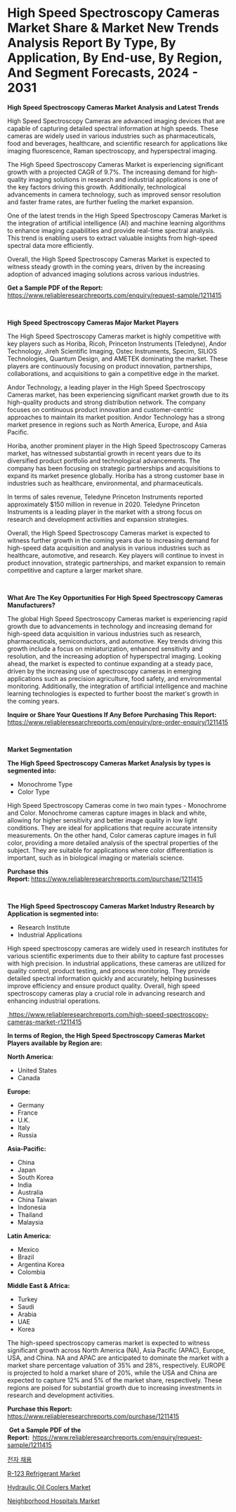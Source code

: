<p><h1>High Speed Spectroscopy Cameras Market Share & Market New Trends Analysis Report By Type, By Application, By End-use, By Region, And Segment Forecasts, 2024 - 2031</h1></p><p><strong>High Speed Spectroscopy Cameras Market Analysis and Latest Trends</strong></p>
<p><p>High Speed Spectroscopy Cameras are advanced imaging devices that are capable of capturing detailed spectral information at high speeds. These cameras are widely used in various industries such as pharmaceuticals, food and beverages, healthcare, and scientific research for applications like imaging fluorescence, Raman spectroscopy, and hyperspectral imaging.</p><p>The High Speed Spectroscopy Cameras Market is experiencing significant growth with a projected CAGR of 9.7%. The increasing demand for high-quality imaging solutions in research and industrial applications is one of the key factors driving this growth. Additionally, technological advancements in camera technology, such as improved sensor resolution and faster frame rates, are further fueling the market expansion.</p><p>One of the latest trends in the High Speed Spectroscopy Cameras Market is the integration of artificial intelligence (AI) and machine learning algorithms to enhance imaging capabilities and provide real-time spectral analysis. This trend is enabling users to extract valuable insights from high-speed spectral data more efficiently.</p><p>Overall, the High Speed Spectroscopy Cameras Market is expected to witness steady growth in the coming years, driven by the increasing adoption of advanced imaging solutions across various industries.</p></p>
<p><strong>Get a Sample PDF of the Report:&nbsp;</strong> <a href="https://www.reliableresearchreports.com/enquiry/request-sample/1211415">https://www.reliableresearchreports.com/enquiry/request-sample/1211415</a></p>
<p>&nbsp;</p>
<p><strong>High Speed Spectroscopy Cameras Major Market Players</strong></p>
<p><p>The High Speed Spectroscopy Cameras market is highly competitive with key players such as Horiba, Ricoh, Princeton Instruments (Teledyne), Andor Technology, Jireh Scientific Imaging, Ostec Instruments, Specim, SILIOS Technologies, Quantum Design, and AMETEK dominating the market. These players are continuously focusing on product innovation, partnerships, collaborations, and acquisitions to gain a competitive edge in the market.</p><p>Andor Technology, a leading player in the High Speed Spectroscopy Cameras market, has been experiencing significant market growth due to its high-quality products and strong distribution network. The company focuses on continuous product innovation and customer-centric approaches to maintain its market position. Andor Technology has a strong market presence in regions such as North America, Europe, and Asia Pacific.</p><p>Horiba, another prominent player in the High Speed Spectroscopy Cameras market, has witnessed substantial growth in recent years due to its diversified product portfolio and technological advancements. The company has been focusing on strategic partnerships and acquisitions to expand its market presence globally. Horiba has a strong customer base in industries such as healthcare, environmental, and pharmaceuticals.</p><p>In terms of sales revenue, Teledyne Princeton Instruments reported approximately $150 million in revenue in 2020. Teledyne Princeton Instruments is a leading player in the market with a strong focus on research and development activities and expansion strategies.</p><p>Overall, the High Speed Spectroscopy Cameras market is expected to witness further growth in the coming years due to increasing demand for high-speed data acquisition and analysis in various industries such as healthcare, automotive, and research. Key players will continue to invest in product innovation, strategic partnerships, and market expansion to remain competitive and capture a larger market share.</p></p>
<p>&nbsp;</p>
<p><strong>What Are The Key Opportunities For High Speed Spectroscopy Cameras Manufacturers?</strong></p>
<p><p>The global High Speed Spectroscopy Cameras market is experiencing rapid growth due to advancements in technology and increasing demand for high-speed data acquisition in various industries such as research, pharmaceuticals, semiconductors, and automotive. Key trends driving this growth include a focus on miniaturization, enhanced sensitivity and resolution, and the increasing adoption of hyperspectral imaging. Looking ahead, the market is expected to continue expanding at a steady pace, driven by the increasing use of spectroscopy cameras in emerging applications such as precision agriculture, food safety, and environmental monitoring. Additionally, the integration of artificial intelligence and machine learning technologies is expected to further boost the market's growth in the coming years.</p></p>
<p><strong>Inquire or Share Your Questions If Any Before Purchasing This Report:</strong> <a href="https://www.reliableresearchreports.com/enquiry/pre-order-enquiry/1211415">https://www.reliableresearchreports.com/enquiry/pre-order-enquiry/1211415</a></p>
<p>&nbsp;</p>
<p><strong>Market Segmentation</strong></p>
<p><strong>The High Speed Spectroscopy Cameras Market Analysis by types is segmented into:</strong></p>
<p><ul><li>Monochrome Type</li><li>Color Type</li></ul></p>
<p><p>High Speed Spectroscopy Cameras come in two main types - Monochrome and Color. Monochrome cameras capture images in black and white, allowing for higher sensitivity and better image quality in low light conditions. They are ideal for applications that require accurate intensity measurements. On the other hand, Color cameras capture images in full color, providing a more detailed analysis of the spectral properties of the subject. They are suitable for applications where color differentiation is important, such as in biological imaging or materials science.</p></p>
<p><strong>Purchase this Report:&nbsp;</strong><a href="https://www.reliableresearchreports.com/purchase/1211415">https://www.reliableresearchreports.com/purchase/1211415</a></p>
<p>&nbsp;</p>
<p><strong>The High Speed Spectroscopy Cameras Market Industry Research by Application is segmented into:</strong></p>
<p><ul><li>Research Institute</li><li>Industrial Applications</li></ul></p>
<p><p>High speed spectroscopy cameras are widely used in research institutes for various scientific experiments due to their ability to capture fast processes with high precision. In industrial applications, these cameras are utilized for quality control, product testing, and process monitoring. They provide detailed spectral information quickly and accurately, helping businesses improve efficiency and ensure product quality. Overall, high speed spectroscopy cameras play a crucial role in advancing research and enhancing industrial operations.</p></p>
<p><a href="https://www.reliableresearchreports.com/high-speed-spectroscopy-cameras-market-r1211415">&nbsp;https://www.reliableresearchreports.com/high-speed-spectroscopy-cameras-market-r1211415</a></p>
<p><strong>In terms of Region, the High Speed Spectroscopy Cameras Market Players available by Region are:</strong></p>
<p>
    <p> <strong> North America: </strong>
        <ul>
            <li>United States</li>
            <li>Canada</li>
        </ul>
        </p> 
    <p> <strong> Europe: </strong>
        <ul>
            <li>Germany</li>
            <li>France</li>
            <li>U.K.</li>
            <li>Italy</li>
            <li>Russia</li>
        </ul>
        </p> 
    <p> <strong> Asia-Pacific: </strong>
        <ul>
            <li>China</li>
            <li>Japan</li>
            <li>South Korea</li>
            <li>India</li>
            <li>Australia</li>
            <li>China Taiwan</li>
            <li>Indonesia</li>
            <li>Thailand</li>
            <li>Malaysia</li>
        </ul>
        </p> 
    <p> <strong> Latin America: </strong>
        <ul>
            <li>Mexico</li>
            <li>Brazil</li>
            <li>Argentina Korea</li>
            <li>Colombia</li>
        </ul>
        </p> 
    <p> <strong> Middle East & Africa: </strong>
        <ul>
            <li>Turkey</li>
            <li>Saudi</li>
            <li>Arabia</li>
            <li>UAE</li>
            <li>Korea</li>
        </ul>
    </p>
    </p>
<p><p>The high-speed spectroscopy cameras market is expected to witness significant growth across North America (NA), Asia Pacific (APAC), Europe, USA, and China. NA and APAC are anticipated to dominate the market with a market share percentage valuation of 35% and 28%, respectively. EUROPE is projected to hold a market share of 20%, while the USA and China are expected to capture 12% and 5% of the market share, respectively. These regions are poised for substantial growth due to increasing investments in research and development activities.</p></p>
<p><strong>Purchase this Report: </strong><a href="https://www.reliableresearchreports.com/purchase/1211415">https://www.reliableresearchreports.com/purchase/1211415</a></p>
<p>&nbsp;<strong>Get a Sample PDF of the Report:&nbsp;&nbsp;</strong><a href="https://www.reliableresearchreports.com/enquiry/request-sample/1211415">https://www.reliableresearchreports.com/enquiry/request-sample/1211415</a></p>
<p><strong></strong></p>
<p><p><a href="https://github.com/risastia4/Market-Research-Report-List-1/blob/main/5231584183437.md">전자 채용</a></p><p><a href="https://github.com/Dhjdj3783/Market-Research-Report-List-1/blob/main/r-123-refrigerant-market.md">R-123 Refrigerant Market</a></p><p><a href="https://medium.com/@natoshajacobsk69/hydraulic-oil-coolers-market-size-is-growing-at-cagr-of-5-2-c1c224f067d7">Hydraulic Oil Coolers Market</a></p><p><a href="https://medium.com/@valeriecruz61/global-neighborhood-hospitals-market-sector-types-applications-market-player-strategies-0260f0933988">Neighborhood Hospitals Market</a></p></p>